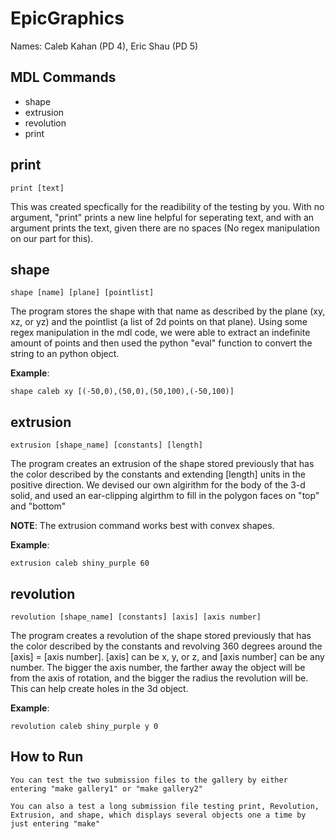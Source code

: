 # EpicGraphics

Names: Caleb Kahan (PD 4), Eric Shau (PD 5)

## MDL Commands

- shape
- extrusion
- revolution
- print

## print

```
print [text]
```

This was created specfically for the readibility of the testing by you. With no argument, "print" prints a new line helpful for seperating text, and with an argument prints the text, given there are no spaces (No regex manipulation on our part for this). 


## shape

```
shape [name] [plane] [pointlist]
```

The program stores the shape with that name as described by the plane (xy, xz, or yz) and the pointlist (a list of 2d points on that plane). Using some regex manipulation in the mdl code, we were able to extract an indefinite amount of points and then used the python "eval" function to convert the string to an python object.

**Example**:
```
shape caleb xy [(-50,0),(50,0),(50,100),(-50,100)]
```

## extrusion

```
extrusion [shape_name] [constants] [length]
```

The program creates an extrusion of the shape stored previously that has the color described by the constants and extending [length] units in the positive direction. We devised our own algirithm for the body of the 3-d solid, and used an ear-clipping algirthm to fill in the polygon faces on "top" and "bottom"

**NOTE**: The extrusion command works best with convex shapes.

**Example**:
```
extrusion caleb shiny_purple 60
```

## revolution

```
revolution [shape_name] [constants] [axis] [axis number]
```

The program creates a revolution of the shape stored previously that has the color described by the constants and revolving 360 degrees around the [axis] = [axis number]. [axis] can be x, y, or z, and [axis number] can be any number. The bigger the axis number, the farther away the object will be from the axis of rotation, and the bigger the radius the revolution will be. This can help create holes in the 3d object.

**Example**:
```
revolution caleb shiny_purple y 0
```

## How to Run
```
You can test the two submission files to the gallery by either entering "make gallery1" or "make gallery2"
```
```
You can also a test a long submission file testing print, Revolution, Extrusion, and shape, which displays several objects one a time by just entering "make"
```
